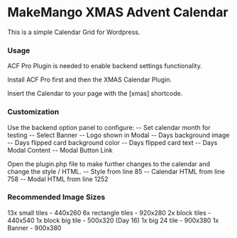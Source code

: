 # MakeMango XMAS Advent Calendar #

This is a simple Calendar Grid for Wordpress.

### Usage ###

ACF Pro Plugin is needed to enable backend settings functionality.

Install ACF Pro first and then the XMAS Calendar Plugin.

Insert the Calendar to your page with the [xmas] shortcode.

### Customization ###

Use the backend option panel to configure:
-- Set calendar month for testing
-- Select Banner
-- Logo shown in Modal
-- Days background image
-- Days flipped card background color
-- Days flipped card text
-- Days Modal Content
-- Modal Button Link


Open the plugin.php file to make further changes to the calendar and change the style / HTML.
-- Style from line 85
-- Calendar HTML from line 758
-- Modal HTML from line 1252

### Recommended Image Sizes ###

13x small tiles - 440x260
6x rectangle tiles - 920x280
2x block tiles - 440x540
1x block big tile - 500x320 (Day 16)
1x big 24 tile - 900x380
1x Banner - 900x380